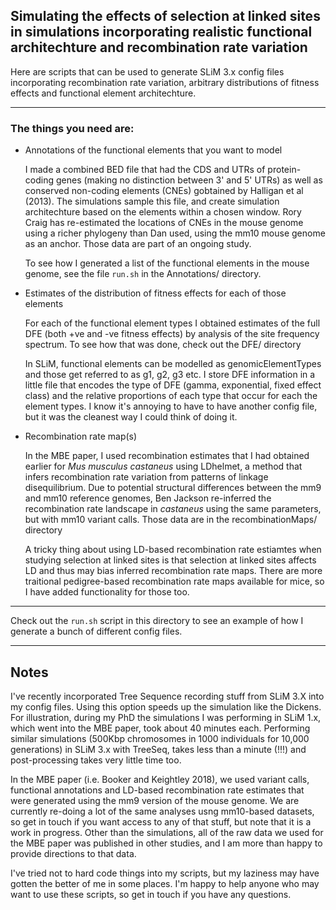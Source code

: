 ## Simulating the effects of selection at linked sites in simulations incorporating realistic functional architechture and recombination rate variation

Here are scripts that can be used to generate SLiM 3.x config files incorporating recombination rate variation, arbitrary distributions of fitness effects and functional element architechture.

___

### The things you need are:

+ Annotations of the functional elements that you want to model

   I made a combined BED file that had the CDS and UTRs of protein-coding genes (making no distinction between 3' and 5' UTRs) as well as conserved non-coding elements (CNEs) gobtained by Halligan et al (2013). The simulations sample this file, and create simulation architechture based on the elements within a chosen window. Rory Craig has re-estimated the locations of CNEs in the mouse genome using a richer phylogeny than Dan used, using the mm10 mouse genome as an anchor. Those data are part of an ongoing study.
 
   To see how I generated a list of the functional elements in the mouse genome, see the file ``run.sh`` in the Annotations/ directory.

+ Estimates of the distribution of fitness effects for each of those elements

   For each of the functional element types I obtained estimates of the full DFE (both +ve and -ve fitness effects) by analysis of the site frequency spectrum. To see how that was done, check out the DFE/ directory

   In SLiM, functional elements can be modelled as genomicElementTypes and those get referred to as g1, g2, g3 etc. I store DFE information in a little file that encodes the type of DFE (gamma, exponential, fixed effect class) and the relative proportions of each type that occur for each the element types. I know it's annoying to have to have another config file, but it was the cleanest way I could think of doing it.
   
   
   
+ Recombination rate map(s)

   In the MBE paper, I used recombination estimates that I had obtained earlier for *Mus musculus castaneus* using LDhelmet, a method that infers recombination rate variation from patterns of linkage disequilibrium. Due to potential structural differences between the mm9 and mm10 reference genomes, Ben Jackson re-inferred the recombination rate landscape in *castaneus* using the same parameters, but with mm10 variant calls. Those data are in the recombinationMaps/ directory

   A tricky thing about using LD-based recombination rate estiamtes when studying selection at linked sites is that selection at linked sites affects LD and thus may bias inferred recombination rate maps. There are more traitional pedigree-based recombination rate maps available for mice, so I have added functionality for those too.

___


Check out the ``run.sh`` script in this directory to see an example of how I generate a bunch of different config files.

___

## Notes

I've recently incorporated Tree Sequence recording stuff from SLiM 3.X into my config files. Using this option speeds up the simulation like the Dickens. For illustration, during my PhD the simulations I was performing in SLiM 1.x, which went into the MBE paper, took about 40 minutes each. Performing similar simulations (500Kbp chromosomes in 1000 individuals for 10,000 generations) in SLiM 3.x with TreeSeq, takes less than a minute (!!!) and post-processing takes very little time too.  

In the MBE paper (i.e. Booker and Keightley 2018), we used variant calls, functional annotations and LD-based recombination rate estimates that were generated using the mm9 version of the mouse genome. We are currently re-doing a lot of the same analyses usng mm10-based datasets, so get in touch if you want access to any of that stuff, but note that it is a work in progress. Other than the simulations, all of the raw data we used for the MBE paper was published in other studies, and I am more than happy to provide directions to that data.

I've tried not to hard code things into my scripts, but my laziness may have gotten the better of me in some places. I'm happy to help anyone who may want to use these scripts, so get in touch if you have any questions.
